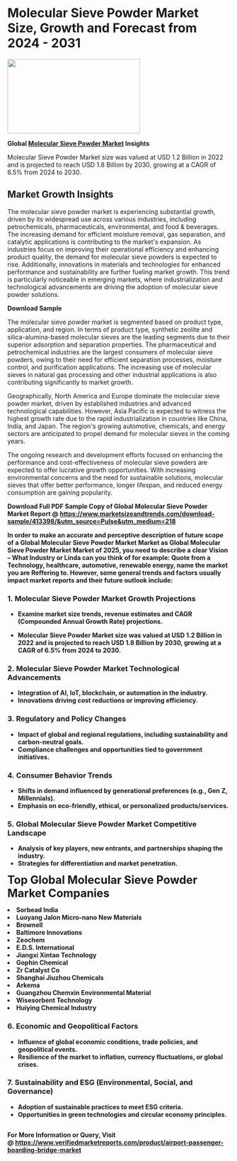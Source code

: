 <H1>Molecular Sieve Powder Market Size, Growth and Forecast from 2024 - 2031</H1><img class="aligncenter size-medium wp-image-584254" src="https://thirdeyenews.in/wp-content/uploads/2024/09/Global-Market-Research-300x168.jpeg" alt="" width="300" height="168" /><p><strong>Global&nbsp;<a href="https://www.marketsizeandtrends.com/download-sample/413398/&amp;utm_source=Pulse&amp;utm_medium=218">Molecular Sieve Powder Market</a> Insights</strong></p><p>Molecular Sieve Powder Market size was valued at USD 1.2 Billion in 2022 and is projected to reach USD 1.8 Billion by 2030, growing at a CAGR of 6.5% from 2024 to 2030.</p><p><h2>Market Growth Insights</h2> <p>The molecular sieve powder market is experiencing substantial growth, driven by its widespread use across various industries, including petrochemicals, pharmaceuticals, environmental, and food & beverages. The increasing demand for efficient moisture removal, gas separation, and catalytic applications is contributing to the market's expansion. As industries focus on improving their operational efficiency and enhancing product quality, the demand for molecular sieve powders is expected to rise. Additionally, innovations in materials and technologies for enhanced performance and sustainability are further fueling market growth. This trend is particularly noticeable in emerging markets, where industrialization and technological advancements are driving the adoption of molecular sieve powder solutions.</p> <p><strong>Download Sample</strong></p> <p>The molecular sieve powder market is segmented based on product type, application, and region. In terms of product type, synthetic zeolite and silica-alumina-based molecular sieves are the leading segments due to their superior adsorption and separation properties. The pharmaceutical and petrochemical industries are the largest consumers of molecular sieve powders, owing to their need for efficient separation processes, moisture control, and purification applications. The increasing use of molecular sieves in natural gas processing and other industrial applications is also contributing significantly to market growth.</p> <p>Geographically, North America and Europe dominate the molecular sieve powder market, driven by established industries and advanced technological capabilities. However, Asia Pacific is expected to witness the highest growth rate due to the rapid industrialization in countries like China, India, and Japan. The region's growing automotive, chemicals, and energy sectors are anticipated to propel demand for molecular sieves in the coming years.</p> <p>The ongoing research and development efforts focused on enhancing the performance and cost-effectiveness of molecular sieve powders are expected to offer lucrative growth opportunities. With increasing environmental concerns and the need for sustainable solutions, molecular sieves that offer better performance, longer lifespan, and reduced energy consumption are gaining popularity.</p> <p><strong></p><p><span class=""><strong>Download Full PDF Sample Copy of Global Molecular Sieve Powder Market Report</strong> @ <a href="https://www.marketsizeandtrends.com/download-sample/413398/&amp;utm_source=Pulse&amp;utm_medium=218" target="_blank">https://www.marketsizeandtrends.com/download-sample/413398/&amp;utm_source=Pulse&amp;utm_medium=218</a></span></p><p>In order to make an accurate and perceptive description of future scope of a Global&nbsp;Molecular Sieve Powder Market Market as Global&nbsp;Molecular Sieve Powder Market Market of 2025, you need to describe a clear Vision &ndash; What Industry or Linda can you think of for example: Quote from a Technology, healthcare, automotive, renewable energy, name the market you are Reffering to. However, some general trends and factors usually impact market reports and their future outlook include:</p><h3>1.&nbsp;<strong>Molecular Sieve Powder Market Growth Projections</strong></h3><ul><li>Examine market size trends, revenue estimates and CAGR (Compounded Annual Growth Rate) projections.</li><li><p>Molecular Sieve Powder Market size was valued at USD 1.2 Billion in 2022 and is projected to reach USD 1.8 Billion by 2030, growing at a CAGR of 6.5% from 2024 to 2030.</p></li></ul><h3>2.&nbsp;<strong>Molecular Sieve Powder Market Technological Advancements</strong></h3><ul><li>Integration of AI, IoT, blockchain, or automation in the industry.</li><li>Innovations driving cost reductions or improving efficiency.</li></ul><h3>3.&nbsp;<strong>Regulatory and Policy Changes</strong></h3><ul><li>Impact of global and regional regulations, including sustainability and carbon-neutral goals.</li><li>Compliance challenges and opportunities tied to government initiatives.</li></ul><h3>4.&nbsp;<strong>Consumer Behavior Trends</strong></h3><ul><li>Shifts in demand influenced by generational preferences (e.g., Gen Z, Millennials).</li><li>Emphasis on eco-friendly, ethical, or personalized products/services.</li></ul><h3>5.&nbsp;<strong>Global Molecular Sieve Powder Market Competitive Landscape</strong></h3><ul><li>Analysis of key players, new entrants, and partnerships shaping the industry.</li><li>Strategies for differentiation and market penetration.</li></ul><p data-pm-slice="1 1 []"><span style="color: inherit; font-family: inherit; font-size: 25px;">Top Global Molecular Sieve Powder Market Companies</span></p><div class="" data-test-id=""><p><li>Sorbead India</li><li> Luoyang Jalon Micro-nano New Materials</li><li> Brownell</li><li> Baltimore Innovations</li><li> Zeochem</li><li> E.D.S. International</li><li> Jiangxi Xintao Technology</li><li> Gophin Chemical</li><li> Zr Catalyst Co</li><li> Shanghai Jiuzhou Chemicals</li><li> Arkema</li><li> Guangzhou Chemxin Environmental Material</li><li> Wisesorbent Technology</li><li> Huiying Chemical Industry</li></p></div><h3>6.&nbsp;<strong>Economic and Geopolitical Factors</strong></h3><ul><li>Influence of global economic conditions, trade policies, and geopolitical events.</li><li>Resilience of the market to inflation, currency fluctuations, or global crises.</li></ul><h3>7.&nbsp;<strong>Sustainability and ESG (Environmental, Social, and Governance)</strong></h3><ul><li>Adoption of sustainable practices to meet ESG criteria.</li><li>Opportunities in green technologies and circular economy principles.</li></ul><h2><strong style="font-size: 14px;">For More Information or Query, Visit @&nbsp;</strong><a style="background-color: #ffffff; font-size: 14px;" href="https://www.marketsizeandtrends.com/report/molecular-sieve-powder-market/" target="_blank">https://www.verifiedmarketreports.com/product/airport-passenger-boarding-bridge-market</a></h2>
